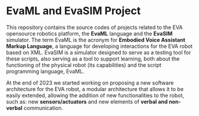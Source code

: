 # **EvaML** and **EvaSIM** Project

This repository contains the source codes of projects related to the EVA opensource robotics platform, the **EvaML** language and the **EvaSIM** simulator. The term EvaML is the acronym for **Embodied Voice Assistant Markup Language**, a language for developing interactions for the EVA robot based on XML. EvaSIM is a simulator designed to serve as a testing tool for these scripts, also serving as a tool to support learning, both about the functioning of the physical robot (its capabilities) and the script programming language, EvaML.

At the end of 2023 we started working on proposing a new software architecture for the EVA robot, a modular architecture that allows it to be easily extended, allowing the addition of new functionalities to the robot, such as: new **sensors/actuators** and new elements of **verbal and non-verbal** communication.

